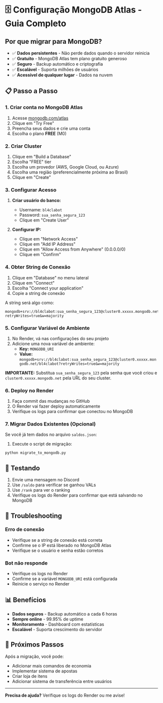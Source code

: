 # 🗄️ Configuração MongoDB Atlas - Guia Completo

## Por que migrar para MongoDB?

- ✅ **Dados persistentes** - Não perde dados quando o servidor reinicia
- ✅ **Gratuito** - MongoDB Atlas tem plano gratuito generoso
- ✅ **Seguro** - Backup automático e criptografia
- ✅ **Escalável** - Suporta milhões de usuários
- ✅ **Acessível de qualquer lugar** - Dados na nuvem

## 📋 Passo a Passo

### 1. Criar conta no MongoDB Atlas

1. Acesse [mongodb.com/atlas](https://mongodb.com/atlas)
2. Clique em "Try Free"
3. Preencha seus dados e crie uma conta
4. Escolha o plano **FREE** (M0)

### 2. Criar Cluster

1. Clique em "Build a Database"
2. Escolha "FREE" tier
3. Escolha um provedor (AWS, Google Cloud, ou Azure)
4. Escolha uma região (preferencialmente próxima ao Brasil)
5. Clique em "Create"

### 3. Configurar Acesso

1. **Criar usuário do banco:**
   - Username: `bl4clabot`
   - Password: `sua_senha_segura_123`
   - Clique em "Create User"

2. **Configurar IP:**
   - Clique em "Network Access"
   - Clique em "Add IP Address"
   - Clique em "Allow Access from Anywhere" (0.0.0.0/0)
   - Clique em "Confirm"

### 4. Obter String de Conexão

1. Clique em "Database" no menu lateral
2. Clique em "Connect"
3. Escolha "Connect your application"
4. Copie a string de conexão

A string será algo como:
```
mongodb+srv://bl4clabot:sua_senha_segura_123@cluster0.xxxxx.mongodb.net/?retryWrites=true&w=majority
```

### 5. Configurar Variável de Ambiente

1. No Render, vá nas configurações do seu projeto
2. Adicione uma nova variável de ambiente:
   - **Key:** `MONGODB_URI`
   - **Value:** `mongodb+srv://bl4clabot:sua_senha_segura_123@cluster0.xxxxx.mongodb.net/bl4clabot?retryWrites=true&w=majority`

**IMPORTANTE:** Substitua `sua_senha_segura_123` pela senha que você criou e `cluster0.xxxxx.mongodb.net` pela URL do seu cluster.

### 6. Deploy no Render

1. Faça commit das mudanças no GitHub
2. O Render vai fazer deploy automaticamente
3. Verifique os logs para confirmar que conectou no MongoDB

### 7. Migrar Dados Existentes (Opcional)

Se você já tem dados no arquivo `saldos.json`:

1. Execute o script de migração:
```bash
python migrate_to_mongodb.py
```

## 🔧 Testando

1. Envie uma mensagem no Discord
2. Use `/saldo` para verificar se ganhou VALs
3. Use `/rank` para ver o ranking
4. Verifique os logs do Render para confirmar que está salvando no MongoDB

## 🚨 Troubleshooting

### Erro de conexão
- Verifique se a string de conexão está correta
- Confirme se o IP está liberado no MongoDB Atlas
- Verifique se o usuário e senha estão corretos

### Bot não responde
- Verifique os logs no Render
- Confirme se a variável `MONGODB_URI` está configurada
- Reinicie o serviço no Render

## 📊 Benefícios

- **Dados seguros** - Backup automático a cada 6 horas
- **Sempre online** - 99.95% de uptime
- **Monitoramento** - Dashboard com estatísticas
- **Escalável** - Suporta crescimento do servidor

## 🎯 Próximos Passos

Após a migração, você pode:
- Adicionar mais comandos de economia
- Implementar sistema de apostas
- Criar loja de itens
- Adicionar sistema de transferência entre usuários

---

**Precisa de ajuda?** Verifique os logs do Render ou me avise! 